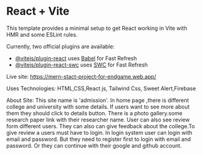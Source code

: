 # React + Vite

This template provides a minimal setup to get React working in Vite with HMR and some ESLint rules.

Currently, two official plugins are available:

- [@vitejs/plugin-react](https://github.com/vitejs/vite-plugin-react/blob/main/packages/plugin-react/README.md) uses [Babel](https://babeljs.io/) for Fast Refresh
- [@vitejs/plugin-react-swc](https://github.com/vitejs/vite-plugin-react-swc) uses [SWC](https://swc.rs/) for Fast Refresh

Live site: https://mern-stact-project-for-endgame.web.app/

Uses Technologies: HTML,CSS,React js, Tailwind Css, Sweet Alert,Firebase


About Site: This site name is 'admission'. In home page ,there is different college and university with some details. If users want to see more about them they should click to details button.
There is a photo gallery.some research paper link with their researcher name. User can also see review form different users. They can also can give feedback about the college.To give review a users must have to login.
In login system user can login with email and password. But they need to register first to login with email and password. Or they can continue with their google and github account.